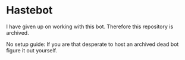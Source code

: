 # Hastebot
I have given up on working with this bot. Therefore this repository is archived.


No setup guide: If you are that desperate to host an archived dead bot figure it out yourself.
